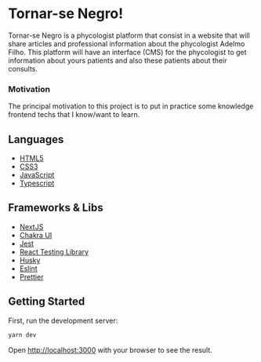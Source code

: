 # Tornar-se Negro!  

Tornar-se Negro is a phycologist  platform that consist in a website that will share articles and professional information about the phycologist Adelmo Filho. This platform will have an interface (CMS) for the phycologist to get information about yours patients and also these patients about their consults.

<h3>Motivation</h3>

The principal motivation to this project is to put in practice some knowledge frontend techs that I know/want to learn.
## Languages

<ul>
<li><a href="https://developer.mozilla.org/pt-BR/docs/Glossary/W3C">HTML5</a></li>
<li><a href="https://developer.mozilla.org/pt-BR/docs/Web/CSS">CSS3</a></li>
<li><a href="https://developer.mozilla.org/pt-BR/docs/Web/JavaScript">JavaScript</a></li>
<li><a href="https://www.typescriptlang.org/">Typescript</a></li>
</ul>

## Frameworks & Libs

<ul>
<li><a href="https://nextjs.org/">NextJS</a></li>
<li><a href="https://chakra-ui.com/">Chakra UI</a></li>
<!-- <li><a href="https://tanstack.com/query/v3/">React Query</a></li> -->
<li><a href="https://jestjs.io/pt-BR/">Jest</a></li>
<li><a href="https://testing-library.com/docs/react-testing-library/intro/">React Testing Library</a></li>
<li><a href="https://github.com/typicode/husky">Husky</a></li>
<li><a href="https://eslint.org/">Eslint</a></li>
<li><a href="https://prettier.io/">Prettier</a></li>
</ul>



## Getting Started

First, run the development server:

```bash
yarn dev
```

Open [http://localhost:3000](http://localhost:3000) with your browser to see the result.

